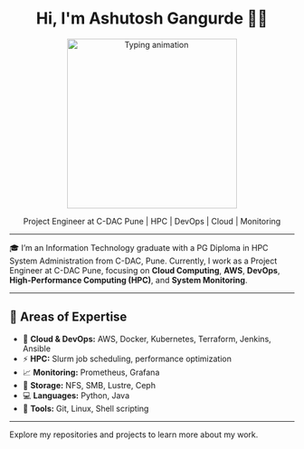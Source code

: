 <h1 align="center">Hi, I'm Ashutosh Gangurde 👨‍💻</h1>
<p align="center">
  <img src="https://your-typing-gif-url.gif" alt="Typing animation" width="300" />
</p>

<p align="center">
  Project Engineer at C-DAC Pune | HPC | DevOps | Cloud | Monitoring  
</p>

---

🎓 I’m an Information Technology graduate with a PG Diploma in HPC System Administration from C-DAC, Pune. Currently, I work as a Project Engineer at C-DAC Pune, focusing on **Cloud Computing**, **AWS**, **DevOps**, **High-Performance Computing (HPC)**, and **System Monitoring**.

---

## 🔧 Areas of Expertise

- 🚀 **Cloud & DevOps:** AWS, Docker, Kubernetes, Terraform, Jenkins, Ansible  
- ⚡ **HPC:** Slurm job scheduling, performance optimization  
- 📈 **Monitoring:** Prometheus, Grafana  
- 💾 **Storage:** NFS, SMB, Lustre, Ceph  
- 💻 **Languages:** Python, Java  
- 🔧 **Tools:** Git, Linux, Shell scripting  

---

Explore my repositories and projects to learn more about my work.
